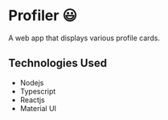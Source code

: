 # Profiler 😃

A web app that displays various profile cards.



## Technologies Used
* Nodejs
* Typescript
* Reactjs
* Material UI
